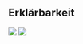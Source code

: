 ## Erklärbarkeit
![](https://asset.cml.dev/f3b99eb39cae2e9d3bccf7a4d566160c73d75dbf?cml=png)
![](https://asset.cml.dev/faa97a833c15d41425270f64f71612df1140da0c?cml=png)
